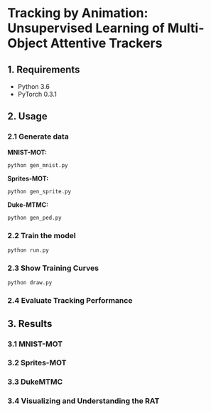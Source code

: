 # Tracking by Animation: Unsupervised Learning of Multi-Object       Attentive Trackers




## 1. Requirements
- Python 3.6
- PyTorch 0.3.1



## 2. Usage




### 2.1 Generate data


**MNIST-MOT:**

```
python gen_mnist.py
```

**Sprites-MOT:**
```
python gen_sprite.py
```

**Duke-MTMC:**
```
python gen_ped.py
```


### 2.2 Train the model

```
python run.py
```


### 2.3 Show Training Curves

```
python draw.py
```



### 2.4 Evaluate Tracking Performance





## 3. Results


### 3.1 MNIST-MOT


### 3.2 Sprites-MOT


### 3.3 DukeMTMC


### 3.4 Visualizing and Understanding the RAT

